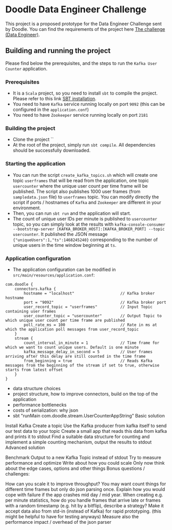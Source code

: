# Doodle Data Engineer Challenge

This project is a proposed prototype for the Data Engineer Challenge sent by Doodle.
You can find the requirements of the project here [The challenge (Data Engineer)](https://github.com/tamediadigital/hiring-challenges/tree/master/data-engineer-challenge).

## Building and running the project

Please find below the prerequisites, and the steps to run the `Kafka User Counter` application.

### Prerequisites
* It is a `Scala` project, so you need to install `sbt` to compile the project. Please refer to this link [SBT installation](https://docs.scala-lang.org/getting-started/sbt-track/getting-started-with-scala-and-sbt-on-the-command-line.html).
* You need to have `Kafka` service running locally on port `9092` (this can be configured in the `application.conf`)
* You need to have `Zookeeper` service running locally on port `2181`

### Building the project
* Clone the project ``
* At the root of the project, simply run `sbt compile`. All dependencies should be successfully downloaded.

### Starting the application
* You can run the script `create_kafka_topics.sh` which will create one topic `userframes` that will be read from the application, one topic `usercounter` where the unique user count per time frame will be published. The script also publishes 1000 user frames (from `sampledata.json` file) to `userframes` topic. You can modify directly the script if ports / hostnames of `Kafka` and `Zookeeper` are different in your environment.
* Then, you can run `sbt run` and the application will start. 
* The count of unique user IDs per minute is published to `usercounter` topic, so you can simply look at the results with `kafka-console-consumer --bootstrap-server [KAFKA_BROKER_HOST]:[KAFKA_BROKER_PORT] --topic usercounter`. It published the JSON message `{"uniqueUsers":1,"ts":1468245240}` corresponding to the number of unique users in the time window beginning at `ts`.

### Application configuration
* The application configuration can be modified in `src/main/resources/application.conf`:

```
com.doodle {
    connectors.kafka {
        hostname = "localhost"                    // Kafka broker hostname
        port = "9092"                             // Kafka broker port
        user_record_topic = "userframes"          // Input Topic containing user frames 
        user_counter_topic = "usercounter"        // Output Topic to which unique user count per time frame are published
        poll_rate_ms = 100                        // Rate in ms at which the application poll messages from user_record_topic
    }
    stream {
        count_interval_in_minute = 1              // Time frame for which we want to count unique users. Default is one minute
        kafka_message_delay_in_second = 5         // User frames arriving after this delay are still counted in the time frame
        from_beginning = true                     // Reads Kafka messages from the beginning of the stream if set to true, otherwise starts from latest offset
    }
}
```

- data structure choices
- project structure, how to improve connectors, build on the top of the application
- performance bottlenecks
- costs of serialization: why json 
-  sbt "runMain com.doodle.stream.UserCounterAppString" 
Basic solution

Install Kafka
Create a topic
Use the Kafka producer from kafka itself to send our test data to your topic
Create a small app that reads this data from kafka and prints it to stdout
Find a suitable data structure for counting and implement a simple counting mechanism, output the results to stdout
Advanced solution

Benchmark
Output to a new Kafka Topic instead of stdout
Try to measure performance and optimize
Write about how you could scale
Only now think about the edge cases, options and other things
Bonus questions / challenges:

How can you scale it to improve throughput?
You may want count things for different time frames but only do json parsing once.
Explain how you would cope with failure if the app crashes mid day / mid year.
When creating e.g. per minute statistics, how do you handle frames that arrive late or frames with a random timestamp (e.g. hit by a bitflip), describe a strategy?
Make it accept data also from std-in (instead of Kafka) for rapid prototyping. (this might be helpful to have for testing anyways)
Measure also the performance impact / overhead of the json parser